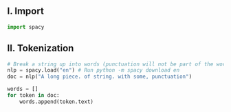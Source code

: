 ## **I. Import**
```python
import spacy
```

## **II. Tokenization**
```python
# Break a string up into words (punctuation will not be part of the word)
nlp = spacy.load("en") # Run python -m spacy download en
doc = nlp("A long piece. of string. with some, punctuation")

words = []
for token in doc:
    words.append(token.text)
```